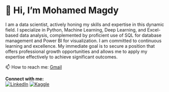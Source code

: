 # 👋 Hi, I’m Mohamed Magdy

I am a data scientist, actively honing my skills and expertise in this dynamic field. I specialize in Python, Machine Learning, Deep Learning, and Excel-based data analysis, complemented by proficient use of SQL for database management and Power BI for visualization. I am committed to continuous learning and excellence. My immediate goal is to secure a position that offers professional growth opportunities and allows me to apply my expertise effectively to achieve significant outcomes.

📫 How to reach me: [Gmail](mailto:mm2588905@gmail.com)

**Connect with me:**  
[![LinkedIn](https://img.icons8.com/fluent/48/000000/linkedin.png)](https://www.linkedin.com/in/mmohamedmagdy/) [![Kaggle](https://www.kaggle.com/static/images/site-logo.png)](https://www.kaggle.com/mohamedmagdy203)
